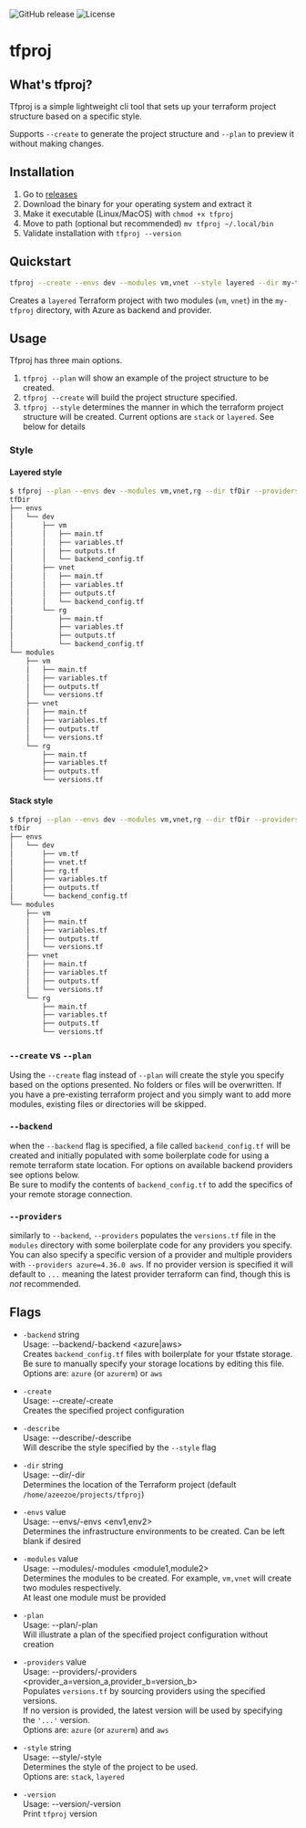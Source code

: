 ![GitHub release](https://img.shields.io/github/v/release/Tbzz83/tfproj)
![License](https://img.shields.io/github/license/Tbzz83/tfproj)

# tfproj

## What's tfproj?

Tfproj is a simple lightweight cli tool that sets up your terraform project structure based on a specific style.

Supports `--create` to generate the project structure and `--plan` to preview it without making changes.

## Installation
1. Go to [releases](https://github.com/Tbzz83/tfproj/releases)
2. Download the binary for your operating system and extract it
4. Make it executable (Linux/MacOS) with `chmod +x tfproj`
5. Move to path (optional but recommended) `mv tfproj ~/.local/bin`
6. Validate installation with `tfproj --version`

## Quickstart

```bash
tfproj --create --envs dev --modules vm,vnet --style layered --dir my-tfproj --providers azure=4.36.0 --backend azure
```

Creates a `layered` Terraform project with two modules (`vm`, `vnet`) in the `my-tfproj` directory, with Azure as backend and provider.

## Usage

Tfproj has three main options. 
1. `tfproj --plan` will show an example of the project structure to be created.
2. `tfproj --create` will build the project structure specified.
3. `tfproj --style` determines the manner in which the terraform project structure will be created. Current options are `stack` or `layered`. See below for details

### Style
#### Layered style
```bash
$ tfproj --plan --envs dev --modules vm,vnet,rg --dir tfDir --providers azure=4.36.0,aws --backend azure --style layered
tfDir
├── envs
│   └── dev
│       ├── vm
│       │   ├── main.tf
│       │   ├── variables.tf
│       │   ├── outputs.tf
│       │   └── backend_config.tf
│       ├── vnet
│       │   ├── main.tf
│       │   ├── variables.tf
│       │   ├── outputs.tf
│       │   └── backend_config.tf
│       └── rg
│           ├── main.tf
│           ├── variables.tf
│           ├── outputs.tf
│           └── backend_config.tf
└── modules
    ├── vm
    │   ├── main.tf
    │   ├── variables.tf
    │   ├── outputs.tf
    │   └── versions.tf
    ├── vnet
    │   ├── main.tf
    │   ├── variables.tf
    │   ├── outputs.tf
    │   └── versions.tf
    └── rg
        ├── main.tf
        ├── variables.tf
        ├── outputs.tf
        └── versions.tf
```
#### Stack style
```bash
$ tfproj --plan --envs dev --modules vm,vnet,rg --dir tfDir --providers azure=4.36.0,aws --backend azure --style stack
tfDir
├── envs
│   └── dev
│       ├── vm.tf
│       ├── vnet.tf
│       ├── rg.tf
│       ├── variables.tf
│       ├── outputs.tf
│       └── backend_config.tf
└── modules
    ├── vm
    │   ├── main.tf
    │   ├── variables.tf
    │   ├── outputs.tf
    │   └── versions.tf
    ├── vnet
    │   ├── main.tf
    │   ├── variables.tf
    │   ├── outputs.tf
    │   └── versions.tf
    └── rg
        ├── main.tf
        ├── variables.tf
        ├── outputs.tf
        └── versions.tf
```
### `--create` vs `--plan`
Using the `--create` flag instead of `--plan` will create the style you specify based on the options presented. No folders or files will be overwritten. If you have a pre-existing terraform project and you simply want to add more modules, existing files or directories will be skipped.

### `--backend`
when the `--backend` flag is specified, a file called `backend_config.tf` will be created and initially populated with some boilerplate code for using a remote terraform state location. For options on available backend providers see options below.  
Be sure to modify the contents of `backend_config.tf` to add the specifics of your remote storage connection.

### `--providers`
similarly to `--backend`, `--providers` populates the `versions.tf` file in the `modules` directory with some boilerplate code for any providers you specify. You can also specify a specific version of a provider and multiple providers with `--providers azure=4.36.0 aws`. If no provider version is specified it will default to `...` meaning the latest provider terraform can find, though this is *not* recommended.

## Flags
- `-backend` string  
      Usage: --backend/-backend <azure|aws>  
      Creates `backend_config.tf` files with boilerplate for your tfstate storage.  
      Be sure to manually specify your storage locations by editing this file.  
      Options are: `azure` (or `azurerm`) or `aws`  

- `-create`  
      Usage: --create/-create  
      Creates the specified project configuration  

- `-describe`  
      Usage: --describe/-describe  
      Will describe the style specified by the `--style` flag  

- `-dir` string  
      Usage: --dir/-dir  
      Determines the location of the Terraform project (default `/home/azeezoe/projects/tfproj`)  

- `-envs` value  
      Usage: --envs/-envs <env1,env2>  
      Determines the infrastructure environments to be created. Can be left blank if desired

- `-modules` value  
      Usage: --modules/-modules <module1,module2>  
      Determines the modules to be created. For example, `vm,vnet` will create two modules respectively.  
      At least one module must be provided

- `-plan`  
      Usage: --plan/-plan  
      Will illustrate a plan of the specified project configuration without creation  

- `-providers` value  
      Usage: --providers/-providers <provider_a=version_a,provider_b=version_b>  
      Populates `versions.tf` by sourcing providers using the specified versions.  
      If no version is provided, the latest version will be used by specifying the `'...'` version.  
      Options are: `azure` (or `azurerm`) and `aws`  

- `-style` string  
      Usage: --style/-style <styleName>  
      Determines the style of the project to be used.  
      Options are: `stack`, `layered`  

- `-version`  
      Usage: --version/-version  
      Print `tfproj` version


